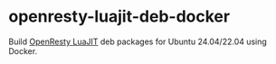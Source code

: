 # openresty-luajit-deb-docker

Build [OpenResty LuaJIT](https://github.com/openresty/luajit2) deb packages for Ubuntu 24.04/22.04 using Docker.
